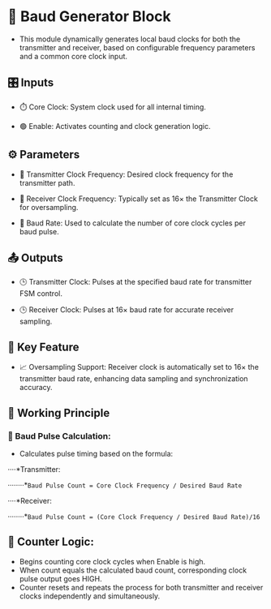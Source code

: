 # 🔧 Baud Generator Block
* This module dynamically generates local baud clocks for both the transmitter and receiver, based on configurable frequency parameters and a common core clock input.


## 🎛️ Inputs
* ⏱️ Core Clock: System clock used for all internal timing.

* 🟢 Enable: Activates counting and clock generation logic.


## ⚙️ Parameters
* 📐 Transmitter Clock Frequency: Desired clock frequency for the transmitter path.

* 📐 Receiver Clock Frequency: Typically set as 16× the Transmitter Clock for oversampling.

* 🔢 Baud Rate: Used to calculate the number of core clock cycles per baud pulse.


## 📤 Outputs
* 🕒 Transmitter Clock: Pulses at the specified baud rate for transmitter FSM control.

* 🕒 Receiver Clock: Pulses at 16× baud rate for accurate receiver sampling.


## 🧠 Key Feature

* 📈 Oversampling Support: Receiver clock is automatically set to 16× the transmitter baud rate, enhancing data sampling and synchronization accuracy.


## 🔄 Working Principle
### 🧮 Baud Pulse Calculation:
* Calculates pulse timing based on the formula:

····*Transmitter:

········*`Baud Pulse Count = Core Clock Frequency / Desired Baud Rate`

····*Receiver:

········*`Baud Pulse Count = (Core Clock Frequency / Desired Baud Rate)/16`

## 🔁 Counter Logic:
* Begins counting core clock cycles when Enable is high.
* When count equals the calculated baud count, corresponding clock pulse output goes HIGH.
* Counter resets and repeats the process for both transmitter and receiver clocks independently and simultaneously.